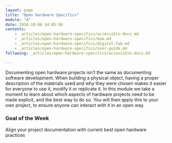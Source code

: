```yaml
---
layout: page
title: "Open Hardware Specifics"
module: "4"
date: 2016-10-06 14:05:56
contents:
    - _articles/open-hardware-specifics/accessible-docs.md
    - _articles/open-hardware-specifics/bom.md
    - _articles/open-hardware-specifics/digital-fab.md
    - _articles/open-hardware-specifics/user-guide.md
following: _articles/open-hardware-specifics/accessible-docs.md

---
```

Documenting open hardware projects isn’t the same as documenting software development. When building a physical object, having a proper description of the materials used and why they were chosen makes it easier for everyone to use it, modify it or replicate it. In this module we take a moment to learn about which aspects of hardware projects need to be made explicit, and the best way to do so. You will then apply this to your own project, to ensure anyone can interact with it in an open way.

### Goal of the Week
Align your project documentation with current best open hardware practices
